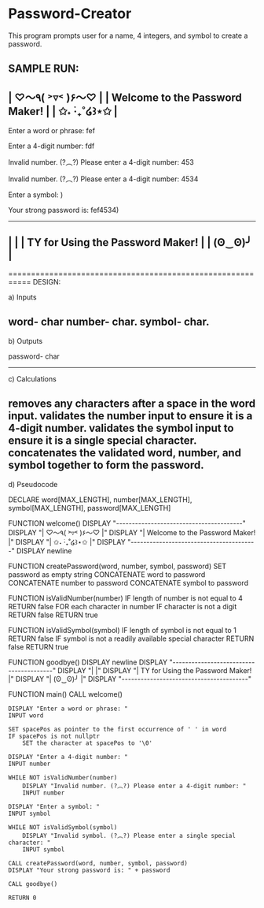 # Password-Creator
This program prompts user for a name, 4 integers, and symbol to create a password.

SAMPLE RUN:
----------------------------------------
|          ♡〜٩( ˃▿˂ )۶〜♡             |
|    Welcome to the Password Maker!    |
|             ✩˖ ࣪‧₊˚໒꒱⋆✩              |
----------------------------------------

Enter a word or phrase: fef

Enter a 4-digit number: fdf

Invalid number. (?︵?) Please enter a 4-digit number: 453

Invalid number. (?︵?) Please enter a 4-digit number: 4534 

Enter a symbol: )   

Your strong password is: fef4534)

----------------------------------------
|                                      |
|    TY for Using the Password Maker!  |
|              (ʘ‿ʘ)╯                  |
----------------------------------------

===========================================================
DESIGN:

a) Inputs

word- char
number- char.
symbol- char.
-----------------------------------------------------------
b) Outputs

password- char

-----------------------------------------------------------
c) Calculations

removes any characters after a space in the word input.
validates the number input to ensure it is a 4-digit number.
validates the symbol input to ensure it is a single special character.
concatenates the validated word, number, and symbol together to form the password.
-----------------------------------------------------------
d) Pseudocode

DECLARE word[MAX_LENGTH], number[MAX_LENGTH], symbol[MAX_LENGTH], password[MAX_LENGTH]

FUNCTION welcome()
    DISPLAY "----------------------------------------"
    DISPLAY "|          ♡〜٩( ˃▿˂ )۶〜♡             |"
    DISPLAY "|    Welcome to the Password Maker!    |"
    DISPLAY "|             ✩˖ ࣪‧₊˚໒꒱⋆✩              |"
    DISPLAY "----------------------------------------"
    DISPLAY newline

FUNCTION createPassword(word, number, symbol, password)
    SET password as empty string
    CONCATENATE word to password
    CONCATENATE number to password
    CONCATENATE symbol to password

FUNCTION isValidNumber(number)
    IF length of number is not equal to 4
        RETURN false
    FOR each character in number
        IF character is not a digit
            RETURN false
    RETURN true

FUNCTION isValidSymbol(symbol)
    IF length of symbol is not equal to 1
        RETURN false
    IF symbol is not a readily available special character
        RETURN false
    RETURN true

FUNCTION goodbye()
    DISPLAY newline
    DISPLAY "----------------------------------------"
    DISPLAY "|                                      |"
    DISPLAY "|    TY for Using the Password Maker!  |"
    DISPLAY "|              (ʘ‿ʘ)╯                  |"
    DISPLAY "----------------------------------------"

FUNCTION main()
    CALL welcome()

    DISPLAY "Enter a word or phrase: "
    INPUT word

    SET spacePos as pointer to the first occurrence of ' ' in word
    IF spacePos is not nullptr
        SET the character at spacePos to '\0'

    DISPLAY "Enter a 4-digit number: "
    INPUT number

    WHILE NOT isValidNumber(number)
        DISPLAY "Invalid number. (?︵?) Please enter a 4-digit number: "
        INPUT number

    DISPLAY "Enter a symbol: "
    INPUT symbol

    WHILE NOT isValidSymbol(symbol)
        DISPLAY "Invalid symbol. (?︵?) Please enter a single special character: "
        INPUT symbol

    CALL createPassword(word, number, symbol, password)
    DISPLAY "Your strong password is: " + password

    CALL goodbye()
    
    RETURN 0
